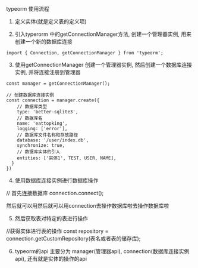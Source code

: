 typeorm 使用流程

1. 定义实体(就是定义表的定义项)

2. 引入typerorm 中的getConnectionManager方法, 创建一个管理器实例, 用来创建一个新的数据库连接

```
import { Connection, getConnectionManager } from 'typeorm';
```

3. 使用getConnectionManager 创建一个管理器实例, 然后创建一个数据库连接实例, 并将连接注册到管理器

```
const manager = getConnectionManager();

// 创建数据库连接实例
const connection = manager.create({
    // 数据库类型
    type: 'better-sqlite3',
    // 数据库名
    name: 'eattopking',
    logging: ['error'],
    // 数据库文件名称和存放路径
    database: '/user/index.db',
    synchronize: true,
    // 数据库实体的引入
    entities: ['实体1', TEST, USER, NAME],
  }
})
```

4. 使用数据库连接实例进行数据库操作

// 首先连接数据库
connection.connect();

然后就可以用然后就可以用connection去操作数据库啦去操作数据库啦

5. 然后获取表对特定的表进行操作

//获得实体进行表的操作
const repository = connection.getCustomRepository(表名或者表的储存库);



6. typeorm的api 主要分为 manager(管理器api), connection(数据库连接实例api), 还有就是实体的操作的api